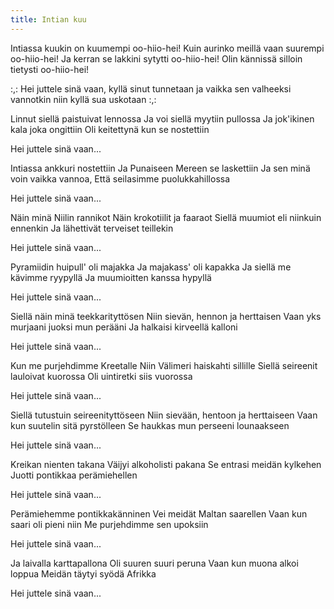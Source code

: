 ```yaml
---
title: Intian kuu
---
```

Intiassa kuukin on kuumempi
oo-hiio-hei!
Kuin aurinko meillä vaan suurempi
oo-hiio-hei!
Ja kerran se lakkini sytytti
oo-hiio-hei!
Olin kännissä silloin tietysti
oo-hiio-hei!

:,: Hei juttele sinä vaan,
kyllä sinut tunnetaan
ja vaikka sen valheeksi vannotkin
niin kyllä sua uskotaan :,:

Linnut siellä paistuivat lennossa
Ja voi siellä myytiin pullossa
Ja jok'ikinen kala joka ongittiin
Oli keitettynä kun se nostettiin

Hei juttele sinä vaan...

Intiassa ankkuri nostettiin
Ja Punaiseen Mereen se laskettiin
Ja sen minä voin vaikka vannoa,
Että seilasimme puolukkahillossa

Hei juttele sinä vaan...

Näin minä Niilin rannikot
Näin krokotiilit ja faaraot
Siellä muumiot eli niinkuin ennenkin
Ja lähettivät terveiset teillekin

Hei juttele sinä vaan...

Pyramiidin huipull' oli majakka
Ja majakass' oli kapakka
Ja siellä me kävimme ryypyllä
Ja muumioitten kanssa hypyllä

Hei juttele sinä vaan...

Siellä näin minä teekkarityttösen
Niin sievän, hennon ja herttaisen
Vaan yks murjaani juoksi mun perääni
Ja halkaisi kirveellä kalloni

Hei juttele sinä vaan...

Kun me purjehdimme Kreetalle
Niin Välimeri haiskahti sillille
Siellä seireenit lauloivat kuorossa
Oli uintiretki siis vuorossa

Hei juttele sinä vaan...

Siellä tutustuin seireenityttöseen
Niin sievään, hentoon ja herttaiseen
Vaan kun suutelin sitä pyrstölleen
Se haukkas mun perseeni lounaakseen

Hei juttele sinä vaan...

Kreikan nienten takana
Väijyi alkoholisti pakana
Se entrasi meidän kylkehen
Juotti pontikkaa perämiehellen

Hei juttele sinä vaan...

Perämiehemme pontikkakänninen
Vei meidät Maltan saarellen
Vaan kun saari oli pieni niin
Me purjehdimme sen upoksiin

Hei juttele sinä vaan...

Ja laivalla karttapallona
Oli suuren suuri peruna
Vaan kun muona alkoi loppua
Meidän täytyi syödä Afrikka

Hei juttele sinä vaan...
